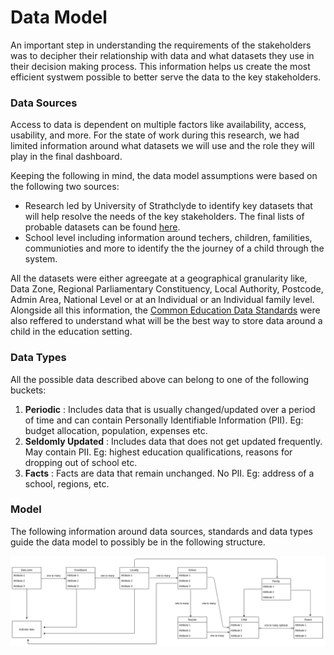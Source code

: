 # Data Model

An important step in understanding the requirements of the stakeholders was to decipher their relationship with data and what datasets they use in their decision making process. This information helps us create the most efficient systwem possible to better serve the data to the key stakeholders.

### Data Sources

Access to data is dependent on multiple factors like availability, access, usability, and more. For the state of work during this research, we had limited information around what datasets we will use and the role they will play in the final dashboard.&#x20;

Keeping the following in mind, the data model assumptions were based on the following two sources:

* Research led by University of Strathclyde to identify key datasets that will help resolve the needs of the key stakeholders. The final lists of probable datasets can be found [here](https://github.com/The-Data-for-Children-Collaborative/noral-tech-research/blob/main/information-mapping/DATA%20SOURCES%2006-08.xlsx).
* School level including information around techers, children, familities, communioties and more to identify the the journey of a child through the system.

All the datasets were either agreegate at a geographical granularity like, Data Zone, Regional Parliamentary Constituency, Local Authority, Postcode, Admin Area, National Level or at an Individual or an Individual family level. Alongside all this information, the [Common Education Data Standards](https://ceds.ed.gov/Default.aspx) were also reffered to understand what will be the best way to store data around a child in the education setting.

### Data Types

All the possible data described above can belong to one of the following buckets:

1. **Periodic** : Includes data that is usually changed/updated over a period of time and can contain Personally Identifiable Information (PII). Eg: budget allocation, population, expenses etc.
2. **Seldomly Updated** : Includes data that does not get updated frequently. May contain PII. Eg: highest education qualifications, reasons for dropping out of school etc.
3. **Facts** : Facts are data that remain unchanged. No PII. Eg: address of a school, regions, etc.

### Model

The following information around data sources, standards and data types guide the data model to possibly be in the following structure.

![Suggested Data Model](../../.gitbook/assets/data-model.png)
